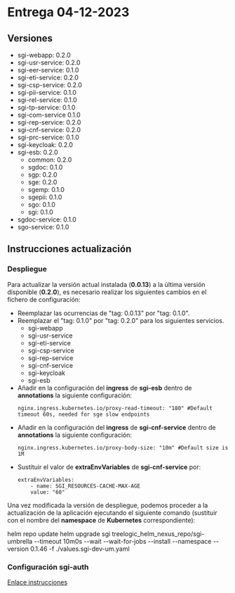 
# Entrega 04-12-2023
## Versiones

* sgi-webapp: 0.2.0
* sgi-usr-service: 0.2.0
* sgi-eer-service: 0.1.0
* sgi-eti-service: 0.2.0
* sgi-csp-service: 0.2.0
* sgi-pii-service: 0.1.0
* sgi-rel-service: 0.1.0
* sgi-tp-service: 0.1.0
* sgi-com-service 0.1.0
* sgi-rep-service: 0.2.0
* sgi-cnf-service: 0.2.0
* sgi-prc-service: 0.1.0
* sgi-keycloak: 0.2.0
* sgi-esb: 0.2.0
  * common: 0.2.0
  * sgdoc: 0.1.0
  * sgp: 0.2.0
  * sge: 0.2.0
  * sgemp: 0.1.0
  * sgepii: 0.1.0
  * sgo: 0.1.0
  * sgi: 0.1.0
* sgdoc-service: 0.1.0
* sgo-service: 0.1.0

## Instrucciones actualización 
### Despliegue

Para actualizar la versión actual instalada (**0.0.13**) a la última versión disponible (**0.2.0**), es necesario realizar los siguientes cambios en el fichero de configuración:
* Reemplazar las ocurrencias de "tag: 0.0.13" por "tag: 0.1.0".
* Reemplazar el "tag: 0.1.0" por "tag: 0.2.0" para los siguientes servicios.
    * sgi-webapp
    * sgi-usr-service
    * sgi-eti-service
    * sgi-csp-service
    * sgi-rep-service
    * sgi-cnf-service
    * sgi-keycloak
    * sgi-esb
* Añadir en la configuración del **ingress** de **sgi-esb** dentro de **annotations** la siguiente configuración:
  ```
  nginx.ingress.kubernetes.io/proxy-read-timeout: "180" #Default timeout 60s, needed for sge slow endpoints 
  ```
* Añadir en la configuración del **ingress** de **sgi-cnf-service** dentro de **annotations** la siguiente configuración:
	```
	nginx.ingress.kubernetes.io/proxy-body-size: "10m" #Default size is 1M
	```
* Sustituir el valor de **extraEnvVariables** de **sgi-cnf-service** por:
	```
	extraEnvVariables:
        - name: SGI_RESOURCES-CACHE-MAX-AGE
	    value: "60"
	```

Una vez modificada la  versión de despliegue, podemos proceder a la actualización de la aplicación ejecutando el siguiente comando (sustituir **<namespace>** con el nombre del **namespace** de **Kubernetes** correspondiente):

helm repo update
helm upgrade sgi treelogic_helm_nexus_repo/sgi-umbrella --timeout 10m0s --wait --wait-for-jobs --install --namespace <namespace> --version 0.1.46 -f ./values.sgi-dev-um.yaml

### Configuración sgi-auth
[Enlace instrucciones](../sgi-auth/changelog/v0_2_0.md)